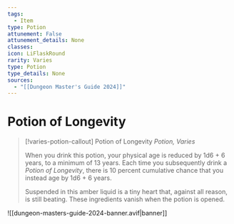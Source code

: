 ```yaml
---
tags:
  - Item
type: Potion
attunement: False
attunement_details: None
classes:
icon: LiFlaskRound
rarity: Varies
type: Potion
type_details: None
sources: 
  - "[[Dungeon Master's Guide 2024]]"
---
```

# Potion of Longevity
>[!varies-potion-callout] Potion of Longevity
>_Potion, Varies_
>
>When you drink this potion, your physical age is reduced by 1d6 + 6 years, to a minimum of 13 years. Each time you subsequently drink a _Potion of Longevity_, there is 10 percent cumulative chance that you instead age by 1d6 + 6 years.
>
>Suspended in this amber liquid is a tiny heart that, against all reason, is still beating. These ingredients vanish when the potion is opened.
>


![[dungeon-masters-guide-2024-banner.avif|banner]]
